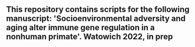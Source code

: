 ## This repository contains scripts for the following manuscript: 'Socioenvironmental adversity and aging alter immune gene regulation in a nonhuman primate'. Watowich 2022, in prep

